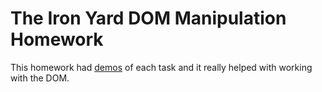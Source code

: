 # The Iron Yard DOM Manipulation Homework

This homework had [demos](http://magentanova.github.io/dom-manipulations/) of each task and it really helped with working with the DOM. 
